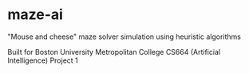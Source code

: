 # maze-ai
"Mouse and cheese" maze solver simulation using heuristic algorithms

Built for Boston University Metropolitan College CS664 (Artificial Intelligence) Project 1
